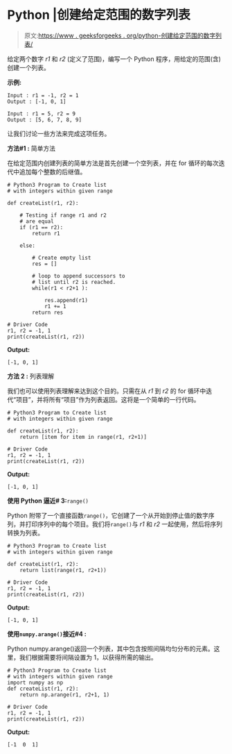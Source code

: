 # Python |创建给定范围的数字列表

> 原文:[https://www . geeksforgeeks . org/python-创建给定范围的数字列表/](https://www.geeksforgeeks.org/python-create-list-of-numbers-with-given-range/)

给定两个数字 *r1* 和 *r2* (定义了范围)，编写一个 Python 程序，用给定的范围(含)创建一个列表。

**示例:**

```
Input : r1 = -1, r2 = 1
Output : [-1, 0, 1]

Input : r1 = 5, r2 = 9
Output : [5, 6, 7, 8, 9]

```

让我们讨论一些方法来完成这项任务。

**方法#1 :** 简单方法

在给定范围内创建列表的简单方法是首先创建一个空列表，并在 for 循环的每次迭代中追加每个整数的后继值。

```
# Python3 Program to Create list 
# with integers within given range 

def createList(r1, r2):

    # Testing if range r1 and r2 
    # are equal
    if (r1 == r2):
        return r1

    else:

        # Create empty list
        res = []

        # loop to append successors to 
        # list until r2 is reached.
        while(r1 < r2+1 ):

            res.append(r1)
            r1 += 1
        return res

# Driver Code
r1, r2 = -1, 1
print(createList(r1, r2))
```

**Output:**

```
[-1, 0, 1]

```

**方法 2 :** 列表理解

我们也可以使用列表理解来达到这个目的。只需在从 *r1* 到 *r2* 的 for 循环中迭代“项目”，并将所有“项目”作为列表返回。这将是一个简单的一行代码。

```
# Python3 Program to Create list 
# with integers within given range 

def createList(r1, r2):
    return [item for item in range(r1, r2+1)]

# Driver Code
r1, r2 = -1, 1
print(createList(r1, r2))
```

**Output:**

```
[-1, 0, 1]

```

**使用 Python 逼近# 3:**`range()`

Python 附带了一个直接函数`range()`，它创建了一个从开始到停止值的数字序列，并打印序列中的每个项目。我们将`range()`与 *r1* 和 *r2* 一起使用，然后将序列转换为列表。

```
# Python3 Program to Create list 
# with integers within given range 

def createList(r1, r2):
    return list(range(r1, r2+1))

# Driver Code
r1, r2 = -1, 1
print(createList(r1, r2))
```

**Output:**

```
[-1, 0, 1]

```

**使用`numpy.arange()`接近#4 :**

Python numpy.arange()返回一个列表，其中包含按照间隔均匀分布的元素。这里，我们根据需要将间隔设置为 1，以获得所需的输出。

```
# Python3 Program to Create list 
# with integers within given range 
import numpy as np
def createList(r1, r2):
    return np.arange(r1, r2+1, 1)

# Driver Code
r1, r2 = -1, 1
print(createList(r1, r2))
```

**Output:**

```
[-1  0  1]

```